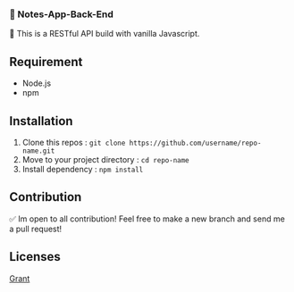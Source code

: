 ### 🌠 Notes-App-Back-End

🚀 This is a RESTful API build with vanilla Javascript.

## Requirement

* Node.js
* npm

## Installation

1. Clone this repos : `git clone https://github.com/username/repo-name.git`
2. Move to your project directory : `cd repo-name`
3. Install dependency : `npm install`

## Contribution

✅ Im open to all contribution! Feel free to make a new branch and send me a pull request! 

## Licenses

[Grant](LICENSE)
